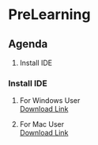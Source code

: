 # PreLearning

## Agenda
  1. Install IDE

### Install IDE

1. For Windows User  
  [Download Link](https://mergedoc.osdn.jp/pleiades-redirect/2019/pleiades_java-win-64bit_jre.zip.html?v=20191225)

2. For Mac User  
  [Download Link](https://mergedoc.osdn.jp/pleiades-redirect/2019/pleiades_java-mac_jre.zip.html?v=20191225)
